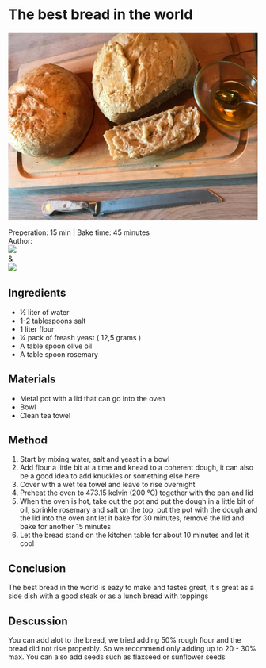 # The best bread in the world
<p align="center">
<img src="example.png" />
</p>

Preperation: 15 min | Bake time: 45 minutes  
Author:  
<a href="https://discord.com"><img src="https://img.shields.io/badge/Discord-Drillenissen%234268-25?style=for-the-badge&logo=discord" /> </a>  
&  
<a href="https://discord.com"><img src="https://img.shields.io/badge/Discord-Eden%237480-25?style=for-the-badge&logo=discord" /> </a>
## Ingredients
* ½ liter of water
* 1-2 tablespoons salt
* 1 liter flour
* ¼ pack of freash yeast ( 12,5 grams )
* A table spoon olive oil 
* A table spoon rosemary

## Materials
* Metal pot with a lid that can go into the oven
* Bowl
* Clean tea towel

## Method
1. Start by mixing water, salt and yeast in a bowl
2. Add flour a little bit at a time and knead to a coherent dough, it can also be a good idea to add knuckles or something else here
3. Cover with a wet tea towel and leave to rise overnight
4. Preheat the oven to 473.15 kelvin (200 ℃) together with the pan and lid
5. When the oven is hot, take out the pot and put the dough in a little bit of oil, sprinkle rosemary and salt on the top, put the pot with the dough and the lid into the oven ant let it bake for 30 minutes, remove the lid and bake for another 15 minutes  
6. Let the bread stand on the kitchen table for about 10 minutes and let it cool

## Conclusion
The best bread in the world is eazy to make and tastes great, it's great as a side dish with a good steak or as a lunch bread with toppings

## Descussion
You can add alot to the bread, we tried adding 50% rough flour and the bread did not rise properbly. So we recommend only adding up to 20 - 30% max. You can also add seeds such as flaxseed or sunflower seeds

